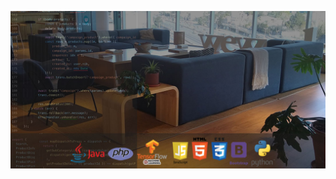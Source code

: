 ![DimaGutierrez](https://github.com/DimaGutierrez/DimaGutierrez/blob/main/DIMAGIT.jpg)

#
<!---
DimaGutierrez/DimaGutierrez is a ✨ special ✨ repository because its `README.md` (this file) appears on your GitHub profile.
You can click the Preview link to take a look at your changes.
--->
